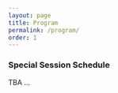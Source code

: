 ```yaml
---
layout: page
title: Program
permalink: /program/
order: 1
---
```


### **Special Session Schedule**
TBA ...
